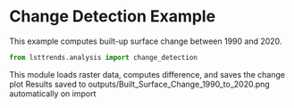 # Change Detection Example

This example computes built-up surface change between 1990 and 2020.

``` python
from lsttrends.analysis import change_detection
```

This module loads raster data, computes difference, and saves the change plot
Results saved to outputs/Built_Surface_Change_1990_to_2020.png automatically on import

